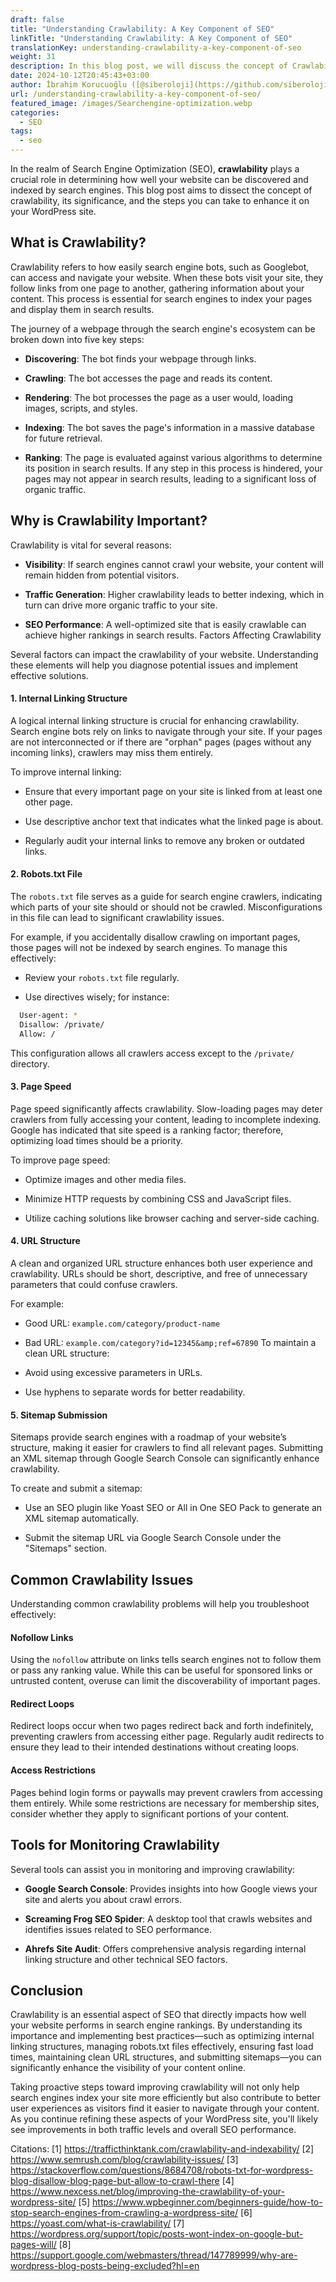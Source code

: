 ```yaml
---
draft: false
title: "Understanding Crawlability: A Key Component of SEO"
linkTitle: "Understanding Crawlability: A Key Component of SEO"
translationKey: understanding-crawlability-a-key-component-of-seo
weight: 31
description: In this blog post, we will discuss the concept of Crawlability, its importance, and the steps you can take to enhance it on your WordPress site.
date: 2024-10-12T20:45:43+03:00
author: İbrahim Korucuoğlu ([@siberoloji](https://github.com/siberoloji))
url: /understanding-crawlability-a-key-component-of-seo/
featured_image: /images/Searchengine-optimization.webp
categories:
  - SEO
tags:
  - seo
---
```

In the realm of Search Engine Optimization (SEO), **crawlability** plays a crucial role in determining how well your website can be discovered and indexed by search engines. This blog post aims to dissect the concept of crawlability, its significance, and the steps you can take to enhance it on your WordPress site.

## What is Crawlability?

Crawlability refers to how easily search engine bots, such as Googlebot, can access and navigate your website. When these bots visit your site, they follow links from one page to another, gathering information about your content. This process is essential for search engines to index your pages and display them in search results.

The journey of a webpage through the search engine's ecosystem can be broken down into five key steps:

* **Discovering**: The bot finds your webpage through links.

* **Crawling**: The bot accesses the page and reads its content.

* **Rendering**: The bot processes the page as a user would, loading images, scripts, and styles.

* **Indexing**: The bot saves the page's information in a massive database for future retrieval.

* **Ranking**: The page is evaluated against various algorithms to determine its position in search results.
If any step in this process is hindered, your pages may not appear in search results, leading to a significant loss of organic traffic.

## Why is Crawlability Important?

Crawlability is vital for several reasons:

* **Visibility**: If search engines cannot crawl your website, your content will remain hidden from potential visitors.

* **Traffic Generation**: Higher crawlability leads to better indexing, which in turn can drive more organic traffic to your site.

* **SEO Performance**: A well-optimized site that is easily crawlable can achieve higher rankings in search results.
Factors Affecting Crawlability

Several factors can impact the crawlability of your website. Understanding these elements will help you diagnose potential issues and implement effective solutions.

#### 1. Internal Linking Structure

A logical internal linking structure is crucial for enhancing crawlability. Search engine bots rely on links to navigate through your site. If your pages are not interconnected or if there are "orphan" pages (pages without any incoming links), crawlers may miss them entirely.

To improve internal linking:

* Ensure that every important page on your site is linked from at least one other page.

* Use descriptive anchor text that indicates what the linked page is about.

* Regularly audit your internal links to remove any broken or outdated links.

#### 2. Robots.txt File

The `robots.txt` file serves as a guide for search engine crawlers, indicating which parts of your site should or should not be crawled. Misconfigurations in this file can lead to significant crawlability issues.

For example, if you accidentally disallow crawling on important pages, those pages will not be indexed by search engines. To manage this effectively:

* Review your `robots.txt` file regularly.

* Use directives wisely; for instance:

```bash
  User-agent: *
  Disallow: /private/
  Allow: /
```

This configuration allows all crawlers access except to the `/private/` directory.

#### 3. Page Speed

Page speed significantly affects crawlability. Slow-loading pages may deter crawlers from fully accessing your content, leading to incomplete indexing. Google has indicated that site speed is a ranking factor; therefore, optimizing load times should be a priority.

To improve page speed:

* Optimize images and other media files.

* Minimize HTTP requests by combining CSS and JavaScript files.

* Utilize caching solutions like browser caching and server-side caching.

#### 4. URL Structure

A clean and organized URL structure enhances both user experience and crawlability. URLs should be short, descriptive, and free of unnecessary parameters that could confuse crawlers.

For example:

* Good URL: `example.com/category/product-name`

* Bad URL: `example.com/category?id=12345&amp;ref=67890`
To maintain a clean URL structure:
* Avoid using excessive parameters in URLs.

* Use hyphens to separate words for better readability.

#### 5. Sitemap Submission

Sitemaps provide search engines with a roadmap of your website’s structure, making it easier for crawlers to find all relevant pages. Submitting an XML sitemap through Google Search Console can significantly enhance crawlability.

To create and submit a sitemap:

* Use an SEO plugin like Yoast SEO or All in One SEO Pack to generate an XML sitemap automatically.

* Submit the sitemap URL via Google Search Console under the "Sitemaps" section.

## Common Crawlability Issues

Understanding common crawlability problems will help you troubleshoot effectively:

#### Nofollow Links

Using the `nofollow` attribute on links tells search engines not to follow them or pass any ranking value. While this can be useful for sponsored links or untrusted content, overuse can limit the discoverability of important pages.

#### Redirect Loops

Redirect loops occur when two pages redirect back and forth indefinitely, preventing crawlers from accessing either page. Regularly audit redirects to ensure they lead to their intended destinations without creating loops.

#### Access Restrictions

Pages behind login forms or paywalls may prevent crawlers from accessing them entirely. While some restrictions are necessary for membership sites, consider whether they apply to significant portions of your content.

## Tools for Monitoring Crawlability

Several tools can assist you in monitoring and improving crawlability:

* **Google Search Console**: Provides insights into how Google views your site and alerts you about crawl errors.

* **Screaming Frog SEO Spider**: A desktop tool that crawls websites and identifies issues related to SEO performance.

* **Ahrefs Site Audit**: Offers comprehensive analysis regarding internal linking structure and other technical SEO factors.

## Conclusion

Crawlability is an essential aspect of SEO that directly impacts how well your website performs in search engine rankings. By understanding its importance and implementing best practices—such as optimizing internal linking structures, managing robots.txt files effectively, ensuring fast load times, maintaining clean URL structures, and submitting sitemaps—you can significantly enhance the visibility of your content online.

Taking proactive steps toward improving crawlability will not only help search engines index your site more efficiently but also contribute to better user experiences as visitors find it easier to navigate through your content. As you continue refining these aspects of your WordPress site, you'll likely see improvements in both traffic levels and overall SEO performance.

Citations:
[1] <https://trafficthinktank.com/crawlability-and-indexability/>
[2] <https://www.semrush.com/blog/crawlability-issues/>
[3] <https://stackoverflow.com/questions/8684708/robots-txt-for-wordpress-blog-disallow-blog-page-but-allow-to-crawl-there> [4] <https://www.nexcess.net/blog/improving-the-crawlability-of-your-wordpress-site/>
[5] <https://www.wpbeginner.com/beginners-guide/how-to-stop-search-engines-from-crawling-a-wordpress-site/>
[6] <https://yoast.com/what-is-crawlability/>
[7] <https://wordpress.org/support/topic/posts-wont-index-on-google-but-pages-will/>
[8] <https://support.google.com/webmasters/thread/147789999/why-are-wordpress-blog-posts-being-excluded?hl=en>
